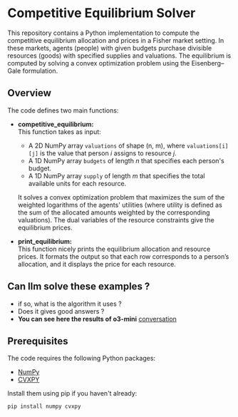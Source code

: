 # Competitive Equilibrium Solver

This repository contains a Python implementation to compute the competitive equilibrium allocation and prices in a Fisher market setting. In these markets, agents (people) with given budgets purchase divisible resources (goods) with specified supplies and valuations. The equilibrium is computed by solving a convex optimization problem using the Eisenberg–Gale formulation.

## Overview

The code defines two main functions:

- **competitive_equilibrium:**  
  This function takes as input:
  - A 2D NumPy array `valuations` of shape (n, m), where `valuations[i][j]` is the value that person *i* assigns to resource *j*.
  - A 1D NumPy array `budgets` of length *n* that specifies each person's budget.
  - A 1D NumPy array `supply` of length *m* that specifies the total available units for each resource.
  
  It solves a convex optimization problem that maximizes the sum of the weighted logarithms of the agents' utilities (where utility is defined as the sum of the allocated amounts weighted by the corresponding valuations). The dual variables of the resource constraints give the equilibrium prices.

- **print_equilibrium:**  
  This function nicely prints the equilibrium allocation and resource prices. It formats the output so that each row corresponds to a person’s allocation, and it displays the price for each resource.


## Can llm solve these examples ? 
- if so, what is the algorithm it uses ?
- Does it gives good answers ? 
- **You can see here the results of o3-mini** [conversation](https://chatgpt.com/share/67ec0ace-42b8-8004-a939-10ff1721c27a)

## Prerequisites

The code requires the following Python packages:
- [NumPy](https://numpy.org/)
- [CVXPY](https://www.cvxpy.org/)

Install them using pip if you haven't already:

```bash
pip install numpy cvxpy
